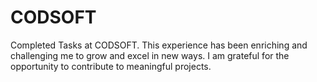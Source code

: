 # CODSOFT
Completed Tasks at CODSOFT. This experience has been enriching and challenging me to grow and excel in new ways. I am grateful for the opportunity to contribute to meaningful projects.
